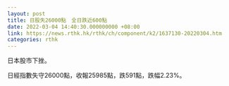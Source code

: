 ```yaml
---
layout: post
title: 日股失26000點　全日跌近600點
date: 2022-03-04 14:40:30.000000000 +08:00
link: https://news.rthk.hk/rthk/ch/component/k2/1637130-20220304.htm
categories: rthk
---
```


日本股市下挫。

日經指數失守26000點，收報25985點，跌591點，跌幅2.23%。
